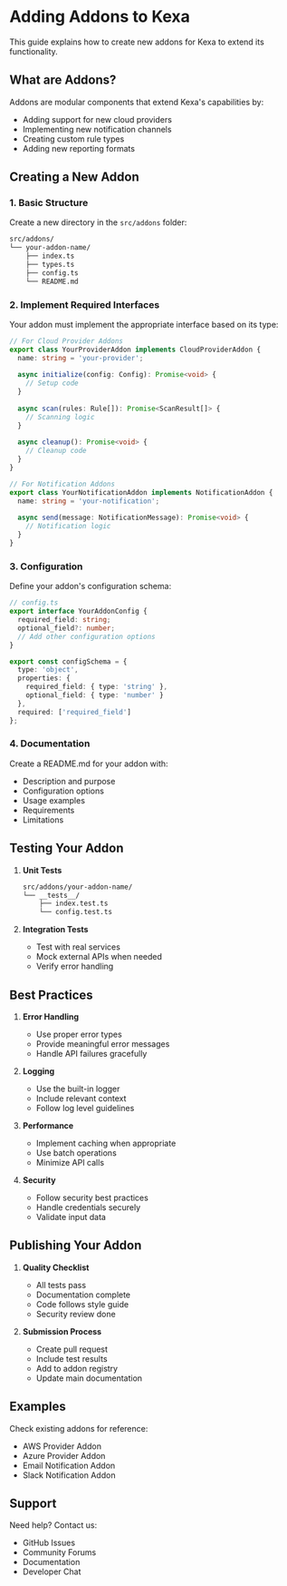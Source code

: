 # Adding Addons to Kexa

This guide explains how to create new addons for Kexa to extend its functionality.

## What are Addons?

Addons are modular components that extend Kexa's capabilities by:

- Adding support for new cloud providers
- Implementing new notification channels
- Creating custom rule types
- Adding new reporting formats

## Creating a New Addon

### 1. Basic Structure

Create a new directory in the `src/addons` folder:

```bash
src/addons/
└── your-addon-name/
    ├── index.ts
    ├── types.ts
    ├── config.ts
    └── README.md
```

### 2. Implement Required Interfaces

Your addon must implement the appropriate interface based on its type:

```typescript
// For Cloud Provider Addons
export class YourProviderAddon implements CloudProviderAddon {
  name: string = 'your-provider';
  
  async initialize(config: Config): Promise<void> {
    // Setup code
  }
  
  async scan(rules: Rule[]): Promise<ScanResult[]> {
    // Scanning logic
  }
  
  async cleanup(): Promise<void> {
    // Cleanup code
  }
}

// For Notification Addons
export class YourNotificationAddon implements NotificationAddon {
  name: string = 'your-notification';
  
  async send(message: NotificationMessage): Promise<void> {
    // Notification logic
  }
}
```

### 3. Configuration

Define your addon's configuration schema:

```typescript
// config.ts
export interface YourAddonConfig {
  required_field: string;
  optional_field?: number;
  // Add other configuration options
}

export const configSchema = {
  type: 'object',
  properties: {
    required_field: { type: 'string' },
    optional_field: { type: 'number' }
  },
  required: ['required_field']
};
```

### 4. Documentation

Create a README.md for your addon with:

- Description and purpose
- Configuration options
- Usage examples
- Requirements
- Limitations

## Testing Your Addon

1. **Unit Tests**

   ```bash
   src/addons/your-addon-name/
   └── __tests__/
       ├── index.test.ts
       └── config.test.ts
   ```

2. **Integration Tests**
   - Test with real services
   - Mock external APIs when needed
   - Verify error handling

## Best Practices

1. **Error Handling**
   - Use proper error types
   - Provide meaningful error messages
   - Handle API failures gracefully

2. **Logging**
   - Use the built-in logger
   - Include relevant context
   - Follow log level guidelines

3. **Performance**
   - Implement caching when appropriate
   - Use batch operations
   - Minimize API calls

4. **Security**
   - Follow security best practices
   - Handle credentials securely
   - Validate input data

## Publishing Your Addon

1. **Quality Checklist**
   - All tests pass
   - Documentation complete
   - Code follows style guide
   - Security review done

2. **Submission Process**
   - Create pull request
   - Include test results
   - Add to addon registry
   - Update main documentation

## Examples

Check existing addons for reference:

- AWS Provider Addon
- Azure Provider Addon
- Email Notification Addon
- Slack Notification Addon

## Support

Need help? Contact us:

- GitHub Issues
- Community Forums
- Documentation
- Developer Chat
